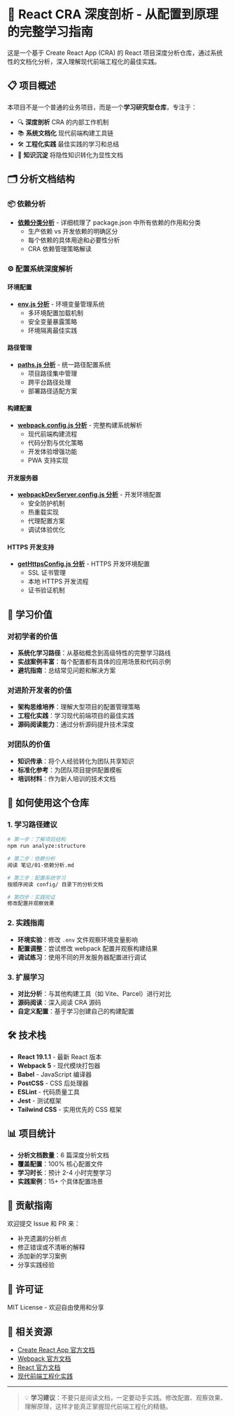 # 🚀 React CRA 深度剖析 - 从配置到原理的完整学习指南

这是一个基于 Create React App (CRA) 的 React 项目深度分析仓库，通过系统性的文档化分析，深入理解现代前端工程化的最佳实践。

## 📋 项目概述

本项目不是一个普通的业务项目，而是一个**学习研究型仓库**，专注于：
- 🔍 **深度剖析** CRA 的内部工作机制
- 📚 **系统文档化** 现代前端构建工具链
- 🛠️ **工程化实践** 最佳实践的学习和总结
- 🎯 **知识沉淀** 将隐性知识转化为显性文档

## 🗂️ 分析文档结构

### 📦 依赖分析
- **[依赖分类分析](笔记/01-依赖分析.md)** - 详细梳理了 package.json 中所有依赖的作用和分类
  - 生产依赖 vs 开发依赖的明确区分
  - 每个依赖的具体用途和必要性分析
  - CRA 依赖管理策略解读

### ⚙️ 配置系统深度解析

#### 环境配置
- **[env.js 分析](config/笔记-env.js.md)** - 环境变量管理系统
  - 多环境配置加载机制
  - 安全变量暴露策略
  - 环境隔离最佳实践

#### 路径管理
- **[paths.js 分析](config/笔记-paths.md)** - 统一路径配置系统
  - 项目路径集中管理
  - 跨平台路径处理
  - 部署路径适配方案

#### 构建配置
- **[webpack.config.js 分析](config/笔记-webpack.config.js分析笔记.md)** - 完整构建系统解析
  - 现代前端构建流程
  - 代码分割与优化策略
  - 开发体验增强功能
  - PWA 支持实现

#### 开发服务器
- **[webpackDevServer.config.js 分析](config/笔记-webpackDevServer.config.md)** - 开发环境配置
  - 安全防护机制
  - 热重载实现
  - 代理配置方案
  - 调试体验优化

#### HTTPS 开发支持
- **[getHttpsConfig.js 分析](config/笔记-getHttpsConfig.js.md)** - HTTPS 开发环境配置
  - SSL 证书管理
  - 本地 HTTPS 开发流程
  - 证书验证机制

## 🎯 学习价值

### 对初学者的价值
- **系统化学习路径**：从基础概念到高级特性的完整学习路线
- **实战案例丰富**：每个配置都有具体的应用场景和代码示例
- **避坑指南**：总结常见问题和解决方案

### 对进阶开发者的价值
- **架构思维培养**：理解大型项目的配置管理策略
- **工程化实践**：学习现代前端项目的最佳实践
- **源码阅读能力**：通过分析源码提升技术深度

### 对团队的价值
- **知识传承**：将个人经验转化为团队共享知识
- **标准化参考**：为团队项目提供配置模板
- **培训材料**：作为新人培训的技术文档

## 🚀 如何使用这个仓库

### 1. 学习路径建议
```bash
# 第一步：了解项目结构
npm run analyze:structure

# 第二步：依赖分析
阅读 笔记/01-依赖分析.md

# 第三步：配置系统学习
按顺序阅读 config/ 目录下的分析文档

# 第四步：实践验证
修改配置并观察效果
```

### 2. 实践指南
- **环境实验**：修改 `.env` 文件观察环境变量影响
- **配置调整**：尝试修改 webpack 配置并观察构建结果
- **调试练习**：使用不同的开发服务器配置进行调试

### 3. 扩展学习
- **对比分析**：与其他构建工具（如 Vite、Parcel）进行对比
- **源码阅读**：深入阅读 CRA 源码
- **自定义配置**：基于学习创建自己的构建配置

## 🛠️ 技术栈

- **React 19.1.1** - 最新 React 版本
- **Webpack 5** - 现代模块打包器
- **Babel** - JavaScript 编译器
- **PostCSS** - CSS 后处理器
- **ESLint** - 代码质量工具
- **Jest** - 测试框架
- **Tailwind CSS** - 实用优先的 CSS 框架

## 📊 项目统计

- **分析文档数量**：6 篇深度分析文档
- **覆盖配置**：100% 核心配置文件
- **学习时长**：预计 2-4 小时完整学习
- **实践案例**：15+ 个具体配置场景

## 🤝 贡献指南

欢迎提交 Issue 和 PR 来：
- 补充遗漏的分析点
- 修正错误或不清晰的解释
- 添加新的学习案例
- 分享实践经验

## 📄 许可证

MIT License - 欢迎自由使用和分享

## 🔗 相关资源

- [Create React App 官方文档](https://create-react-app.dev/)
- [Webpack 官方文档](https://webpack.js.org/)
- [React 官方文档](https://react.dev/)
- [现代前端工程化实践](https://frontendmasters.com/)

---

> 💡 **学习建议**：不要只是阅读文档，一定要动手实践。修改配置、观察效果、理解原理，这样才能真正掌握现代前端工程化的精髓。
